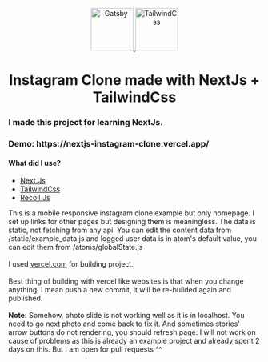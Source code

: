 <p align="center">
  <a href="https://www.nextjs.org">
    <img alt="Gatsby" src="https://seeklogo.com/images/N/next-js-logo-7929BCD36F-seeklogo.com.png" width="85" />
  </a>
  <a href="https://www.tailwindcss.com">
    <img alt="TailwindCss" src="https://seeklogo.com/images/T/tailwind-css-logo-5AD4175897-seeklogo.com.png" width="85" />
  </a>
</p>
<h1 align="center">
  Instagram Clone made with NextJs + TailwindCss
</h1>

<h3>I made this project for learning NextJs. </h3>
<h3>Demo: https://nextjs-instagram-clone.vercel.app/</h3>

<h4>What did I use?</h5>
<ul>
  <li> <a href="https://nextjs.org">Next.Js</a> </li>
  <li> <a href="https://www.tailwindcss.com">TailwindCss</a> </li>
  <li> <a href="https://recoiljs.org/">Recoil Js</a> </li>
</ul>

<p>
  This is a mobile responsive instagram clone example but only homepage. I set up links for other pages but designing them is meaningless. The data is static, not fetching from any api. You can edit the content data from /static/example_data.js and logged user data is in atom's default value, you can edit them from /atoms/globalState.js
  <br><br>
  I used <a href="https://vercel.com/">vercel.com</a> for building project.
  <br><br>
  Best thing of building with vercel like websites is that when you change anything, I mean push a new commit, it will be re-builded again and published. 
  <br><br>
  <b>Note:</b> Somehow, photo slide is not working well as it is in localhost. You need to go next photo and come back to fix it. And sometimes stories' arrow buttons do not rendering, you should refresh page. I will not work on cause of problems as this is already an example project and already spent 2 days on this. But I am open for pull requests ^^
</p>
